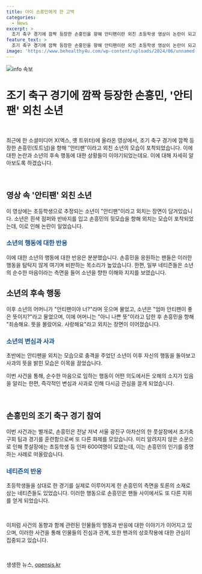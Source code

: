 ```yaml
---
title: 아이 손흥민에게 한 고백
categories:
  - News
excerpt: >
  조기 축구 경기에 깜짝 등장한 손흥민을 향해 안티팬이란 외친 초등학생 영상이 논란이 되고 있다. 손흥민을 사랑하며 이야기하는 어머니와의 대화가 공개되었는데, 이에 네티즌들은 놀라움을 표현했다. 손흥민은 미니 축구 대회에 참가하기 위해 풋살장을 방문했으며, 이에 대한 측의 설명도 나왔다. 손흥민의 팬들은 늘 그의 열정적인 활동에 관심을 갖고 있는데, 이번 이야기도 큰 화제가 되고 있다.
feature_text: >
  조기 축구 경기에 깜짝 등장한 손흥민을 향해 안티팬이란 외친 초등학생 영상이 논란이 되고 있다. 손흥민을 사랑하며 이야기하는 어머니와의 대화가 공개되었는데, 이에 네티즌들은 놀라움을 표현했다. 손흥민은 미니 축구 대회에 참가하기 위해 풋살장을 방문했으며, 이에 대한 측의 설명도 나왔다. 손흥민의 팬들은 늘 그의 열정적인 활동에 관심을 갖고 있는데, 이번 이야기도 큰 화제가 되고 있다.
image: 'https://www.behealthy4u.com/wp-content/uploads/2024/06/unnamed-file.png'
---
```


<p><img src="https://www.behealthy4u.com/wp-content/uploads/2024/06/unnamed-file.png" alt="info 속보" /></p>

<h1 data-ke-size="size28">조기 축구 경기에 깜짝 등장한 손흥민, '안티팬' 외친 소년</h1>

<p data-ke-size="size16">&nbsp;</p>

<p>최근에 한 소셜미디어 X(엑스, 옛 트위터)에 올라온 영상에서, 조기 축구 경기에 깜짝 등장한 손흥민(토트넘)을 향해 ″안티팬″이라고 외친 소년의 모습이 포착되었습니다. 이에 대한 논란과 소년의 후속 행동에 대한 상황들이 이야기되었는데요. 이에 대해 자세히 알아보도록 하겠습니다.</p>

<p data-ke-size="size16">&nbsp;</p>

<h2 data-ke-size="size26">영상 속 '안티팬' 외친 소년</h2>

<p>이 영상에는 초등학생으로 추정되는 소년이 "안티팬"이라고 외치는 장면이 담겨있습니다. 소년은 흰색 점퍼와 반바지를 입고 손흥민의 뒷모습을 향해 외치는 모습이 포착되었는데, 이로 인해 논란이 일었습니다.</p>

<h3><b><span style="color: #1a5490;">소년의 행동에 대한 반응</span></b></h3>

<p>이에 대한 소년의 행동에 대한 반응은 분분했습니다. 손흥민을 응원하는 팬들은 이러한 행동을 탐탁지 않게 여기며 비판하는 목소리가 높았습니다. 한편, 일부 네티즌들은 소년의 순수한 마음이라는 측면을 들어 소년을 향한 이해와 지지를 보였습니다.</p>

<h2 data-ke-size="size26">소년의 후속 행동</h2>

<p>이후 소년의 어머니가 "안티팬이야 너?"라며 웃으며 물었고, 소년은 "엄마 안티팬이 좋은 뜻이지?"라고 물었으며, 이에 어머니는 "아니 나쁜 뜻"이라고 답한 후 손흥민을 향해 "죄송해요. 뜻을 몰랐어요. 사랑해요"라고 외치는 장면이 이어졌습니다.</p>

<h3><b><span style="color: #1a5490;">소년의 변심과 사과</span></b></h3>

<p>초반에는 안티팬을 외치는 모습으로 충격을 주었던 소년이 이후 자신의 행동을 돌아보고 사과의 뜻을 밝힌 모습은 이목을 끌었습니다.</p>

<p>이번 사건을 통해, 순수한 마음으로 임하는 행동이 어떤 의도에서든 오해의 소지가 있음을 알리는 한편, 즉각적인 변심과 사과로 인해 다시금 관심을 끌게 되었습니다.</p>

<p data-ke-size="size16">&nbsp;</p>

<h2 data-ke-size="size26">손흥민의 조기 축구 경기 참여</h2>

<p>이번 사건과는 별개로, 손흥민은 전날 저녁 서울 광진구 아차산의 한 풋살장에서 조기축구회 팀과 경기를 훈련함으로써 또 다른 화제를 모았습니다. 미리 알려지지 않은 소문으로 인해 풋살장에는 초등학생 등 인파 600여명이 모였는데, 이는 손흥민의 인기를 증명하는 사례로 떠올랐습니다.</p>

<h3><b><span style="color: #1a5490;">네티즌의 반응</span></b></h3>

<p>초등학생들을 상대로 한 경기를 실제로 이루어지게 한 손흥민의 측면을 토론의 소재로 삼는 네티즌들도 있었습니다. 이러한 행동으로 손흥민은 팬들 사이에서도 또 다른 지위를 얻게 되었습니다.</p>

<p data-ke-size="size16">&nbsp;</p>

<p>이처럼 사건의 동향과 함께 관련된 인물들의 행동과 반응에 대한 이야기가 이어지고 있으며, 이러한 사건을 통해 인물들의 진심과 관계, 또한 팬과의 상호작용에 대한 관심이 집중되고 있습니다. <p data-ke-size="size16">&nbsp;</p></p>
생생한 뉴스, <a href="https://opensis.kr" rel="dofollow">opensis.kr</a>


